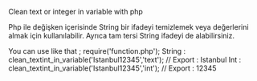Clean text or integer in variable with php

Php ile değişken içerisinde String bir ifadeyi temizlemek veya değerlerini almak için kullanılabilir. Ayrıca tam tersi String ifadeyi de alabilirsiniz.

You can use like that ;
require('function.php');
String : clean_textint_in_variable('Istanbul12345','text');  // Export : Istanbul 
Int    : clean_textint_in_variable('Istanbul12345','int');   // Export : 12345
